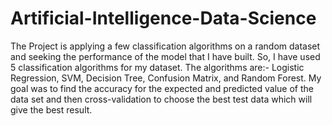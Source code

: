 # Artificial-Intelligence-Data-Science
The Project is applying a few classification algorithms on a random dataset and seeking the performance of the model that I have built. So, I have used 5 classification algorithms for my dataset. The algorithms are:- Logistic Regression, SVM, Decision Tree, Confusion Matrix, and Random Forest. My goal was to find the accuracy for the expected and predicted value of the data set and then cross-validation to choose the best test data which will give the best result.
